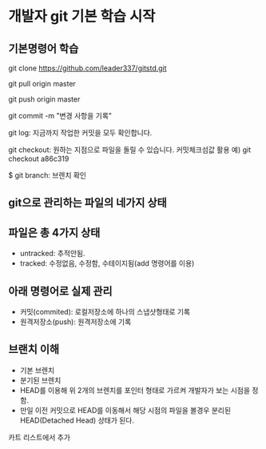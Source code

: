 # 개발자 git 기본 학습 시작

## 기본명령어 학습
git clone https://github.com/leader337/gitstd.git

git pull origin master

git push origin master

git commit -m "변경 사항을 기록"

git log: 지금까지 작업한 커밋을 모두 확인합니다.

git checkout: 원하는 지점으로 파일을 돌릴 수 있습니다. 커밋체크섬값 활용 예)  git checkout a86c319

$ git branch: 브렌치 확인


## git으로 관리하는 파일의 네가지 상태
## 파일은 총 4가지 상태
- untracked: 추적안됨.
- tracked: 수정없음, 수정함, 수테이지됨(add 명령어를 이용)

## 아래 명령어로 실제 관리
- 커밋(commited): 로컬저장소에 하나의 스냅샷형태로 기록
- 원격저장소(push): 원격저장소에 기록

## 브랜치 이해
- 기본 브렌치
- 분기된 브렌치
- HEAD를 이용해 위 2개의 브렌치를 포인터 형태로 가르켜 개발자가 보는 시점을 정함.
- 만일 이전 커밋으로 HEAD를 이동해서 해당 시점의 파일을 볼경우 분리된 HEAD(Detached Head) 상태가 된다.

카트 리스트에서 추가